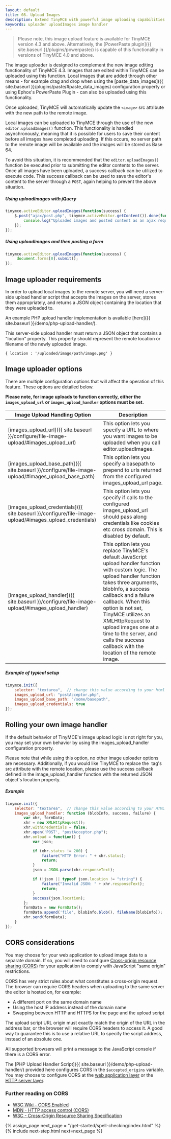 ```yaml
---
layout: default
title: 08. Upload Images
description: Extend TinyMCE with powerful image uploading capabilities.
keywords: uploader uploadImages image handler
---
```


> Please note, this image upload feature is available for TinyMCE version 4.3 and above. Alternatively, the [PowerPaste plugin]({{ site.baseurl }}/plugins/powerpaste/) is capable of this functionality in versions of TinyMCE 4.0 and above.  

The image uploader is designed to complement the new image editing functionality of TinyMCE 4.3. Images that are edited within TinyMCE can be uploaded using this function. Local images that are added through other means - for example drag and drop when using the [paste_data_images]({{ site.baseurl }}/plugins/paste/#paste_data_images) configuration property or using Ephox's PowerPaste Plugin - can also be uploaded using this functionality.

Once uploaded, TinyMCE will automatically update the `<image>` src attribute with the new path to the remote image.  

Local images can be uploaded to TinyMCE through the use of the new `editor.uploadImages()` function.  This functionality is handled asynchronously, meaning that it is possible for users to save their content before all images have completed uploading.  If this occurs, no server path to the remote image will be available and the images will be stored as Base 64.

To avoid this situation, it is recommended that the `editor.uploadImages()` function be executed prior to submitting the editor contents to the server. Once all images have been uploaded, a success callback can be utilized to execute code.  This success callback can be used to save the editor's content to the server through a `POST`, again helping to prevent the above situation.

##### Using uploadImages with jQuery

```js
tinymce.activeEditor.uploadImages(function(success) {
    $.post("ajax/post.php", tinymce.activeEditor.getContent()).done(function() {
        console.log("Uploaded images and posted content as an ajax request.");
    });
});
```

##### Using uploadImages and then posting a form

```js
tinymce.activeEditor.uploadImages(function(success) {
     document.forms[0].submit();
});
```

## Image uploader requirements

In order to upload local images to the remote server, you will need a server-side upload handler script that accepts the images on the server, stores them appropriately, and returns a JSON object containing the location that they were uploaded to.

An example PHP upload handler implementation is available [here]({{ site.baseurl }}/demo/php-upload-handler/).

This server-side upload handler must return a JSON object that contains a "location" property. This property should represent the remote location or filename of the newly uploaded image.

```
{ location : '/uploaded/image/path/image.png' }
```

## Image uploader options

There are multiple configuration options that will affect the operation of this feature.  These options are detailed below.

**Please note, for image uploads to function correctly, either the `images_upload_url` or `images_upload_handler` options must be set.**

| Image Upload Handling Option     | Description          |
|----------------------------------|----------------------|
| [images_upload_url]({{ site.baseurl }}/configure/file-image-upload/#images_upload_url) | This option lets you specify a URL to where you want images to be uploaded when you call editor.uploadImages. |
| [images_upload_base_path]({{ site.baseurl }}/configure/file-image-upload/#images_upload_base_path) | This option lets you specify a basepath to prepend to urls returned from the configured images_upload_url page. |
| [images_upload_credentials]({{ site.baseurl }}/configure/file-image-upload/#images_upload_credentials) | This option lets you specify if calls to the configured images_upload_url should pass along credentials like cookies etc cross domain. This is disabled by default. |
| [images_upload_handler]({{ site.baseurl }}/configure/file-image-upload/#images_upload_handler) | This option lets you replace TinyMCE's default JavaScript upload handler function with custom logic. The upload handler function takes three arguments, blobInfo, a success callback and a failure callback. When this option is not set, TinyMCE utilizes an XMLHttpRequest to upload images one at a time to the server, and calls the success callback with the location of the remote image. |

##### Example of typical setup

```js
tinymce.init({
    selector: "textarea",  // change this value according to your html
    images_upload_url: "postAcceptor.php",
    images_upload_base_path: "/some/basepath",
    images_upload_credentials: true
});
```

## Rolling your own image handler

If the default behavior of TinyMCE's image upload logic is not right for you, you may set your own behavior by using the images_upload_handler configuration property.

Please note that while using this option, no other image uploader options are necessary.  Additionally, if you would like TinyMCE to replace the <image> tag's src attribute with the remote location, please use the success callback defined in the image_upload_handler function with the returned JSON object's location property.

##### Example

```js
tinymce.init({
    selector: "textarea",  // change this value according to your HTML
    images_upload_handler: function (blobInfo, success, failure) {
        var xhr, formData;
        xhr = new XMLHttpRequest();
        xhr.withCredentials = false;
        xhr.open('POST', "postAcceptor.php");
        xhr.onload = function() {
            var json;

            if (xhr.status != 200) {
                failure("HTTP Error: " + xhr.status);
                return;
            }
            json = JSON.parse(xhr.responseText);

            if (!json || typeof json.location != "string") {
                failure("Invalid JSON: " + xhr.responseText);
                return;
            }
            success(json.location);
        };
        formData = new FormData();
        formData.append('file', blobInfo.blob(), fileName(blobInfo));
        xhr.send(formData);
    }
});
```

## CORS considerations

You may choose for your web application to upload image data to a separate domain. If so, you will need to configure [Cross-origin resource sharing (CORS)](http://en.wikipedia.org/wiki/Cross-origin_resource_sharing) for your application to comply with JavaScript "same origin" restrictions.

CORS has very strict rules about what constitutes a cross-origin request. The browser can require CORS headers when uploading to the same server the editor is hosted on, for example:

* A different port on the same domain name
* Using the host IP address instead of the domain name
* Swapping between HTTP and HTTPS for the page and the upload script

The upload script URL origin must exactly match the origin of the URL in the address bar, or the browser will require CORS headers to access it. A good way to guarantee this is to use a relative URL to specify the script address, instead of an absolute one.

All supported browsers will print a message to the JavaScript console if there is a CORS error.

The [PHP Upload Handler Script]({{ site.baseurl }}/demo/php-upload-handler/) provided here configures CORS in the `$accepted_origins` variable. You may choose to configure CORS at the [web application layer](http://www.w3.org/wiki/CORS_Enabled#At_the_Web_Application_level...) or the [HTTP server layer](http://www.w3.org/wiki/CORS_Enabled#At_the_HTTP_Server_level...).

### Further reading on CORS

* [W3C Wiki - CORS Enabled](http://www.w3.org/wiki/CORS_Enabled)
* [MDN - HTTP access control (CORS)](https://developer.mozilla.org/en-US/docs/Web/HTTP/Access_control_CORS)
* [W3C - Cross-Origin Resource Sharing Specification](http://www.w3.org/TR/cors/)

{% assign_page next_page = "/get-started/spell-checking/index.html" %}
{% include next-step.html next=next_page %}
